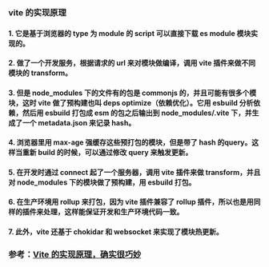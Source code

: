 ### vite 的实现原理

#### 1. 它是基于浏览器的 type 为 module 的 script 可以直接下载 es module 模块实现的。

#### 2. 做了一个开发服务，根据请求的 url 来对模块做编译，调用 vite 插件来做不同模块的 transform。

#### 3. 但是 node_modules 下的文件有的包是 commonjs 的，并且可能有很多个模块，这时 vite 做了预构建也叫 deps optimize（依赖优化）。它用 esbuild 分析依赖，然后用 esbuild 打包成 esm 的包之后输出到 node_modules/.vite 下，并生成了一个 metadata.json 来记录 hash。

#### 4. 浏览器里用 max-age 强缓存这些预打包的模块，但是带了 hash 的query。这样当重新 build 的时候，可以通过修改 query 来触发更新。

#### 5. 在开发时通过 connect 起了一个服务器，调用 vite 插件来做 transform，并且对 node_modules 下的模块做了预构建，用 esbuild 打包。

#### 6. 在生产环境用 rollup 来打包，因为 vite 插件兼容了 rollup 插件，所以也是用同样的插件来处理，这样能保证开发和生产环境代码一致。

#### 7. 此外，vite 还基于 chokidar 和 websocket 来实现了模块热更新。


### 参考：[Vite 的实现原理，确实很巧妙](https://mp.weixin.qq.com/s/lwjCQ5VsRCcFimLMNn3evA)
